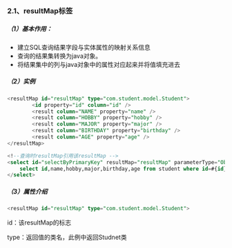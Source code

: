 ### 2.1、resultMap标签

##### （1）基本作用：

* 建立SQL查询结果字段与实体属性的映射关系信息
* 查询的结果集转换为java对象。
* 将结果集中的列与java对象中的属性对应起来并将值填充进去

##### （2）实例

```sql
<resultMap id="resultMap" type="com.student.model.Student">
        <id property="id" column="id" />
        <result column="NAME" property="name" />
        <result column="HOBBY" property="hobby" />
        <result column="MAJOR" property="major" />
        <result column="BIRTHDAY" property="birthday" />
        <result column="AGE" property="age" />
</resultMap>
```

```sql
<!--查询时resultMap引用该resultMap -->
<select id="selectByPrimaryKey" resultMap="resultMap" parameterType="Object">
    select id,name,hobby,major,birthday,age from student where id=#{id}
</select>
```

##### （3）属性介绍

```sql
<resultMap id="resultMap" type="com.student.model.Student">
```

id：该resultMap的标志

type：返回值的类名，此例中返回Studnet类

